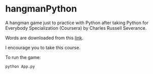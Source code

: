 # hangmanPython
A hangman game just to practice with Python after taking Python for Everybody Specialization (Coursera) by Charles Russell Severance.

Words are downloaded from this [link](http://data.pr4e.org/intro.txt).

I encourage you to take this course.

To run the game:
```python
python App.py
```

  
